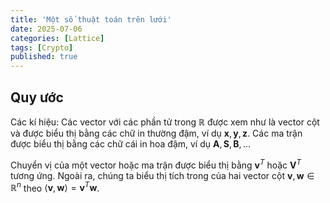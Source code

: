 ```yaml
---
title: 'Một số thuật toán trên lưới'
date: 2025-07-06
categories: [Lattice]
tags: [Crypto]     
published: true
---
```


## Quy ước
Các kí hiệu: Các vector với các phần tử trong $\displaystyle \mathbb{R}$ được xem như là vector cột và được biểu thị bằng các chữ in thường đậm, ví dụ $\displaystyle \mathbf{x} ,\mathbf{y} ,\mathbf{z}$. Các ma trận được biểu thị bằng các chữ cái in hoa đậm, ví dụ $\displaystyle \mathbf{A} ,\mathbf{S} ,\mathbf{B} ,...$



Chuyển vị của một vector hoặc ma trận được biểu thị bằng $\displaystyle \mathbf{v}^{T}$ hoặc $\displaystyle \mathbf{V}^{T}$ tương ứng. Ngoài ra, chúng ta biểu thị tích trong của hai vector cột $\displaystyle \mathbf{v} ,\mathbf{w} \in \mathbb{R}^{n}$ theo $\displaystyle \langle \mathbf{v} ,\mathbf{w} \rangle =\mathbf{v}^{T}\mathbf{w}$. 
